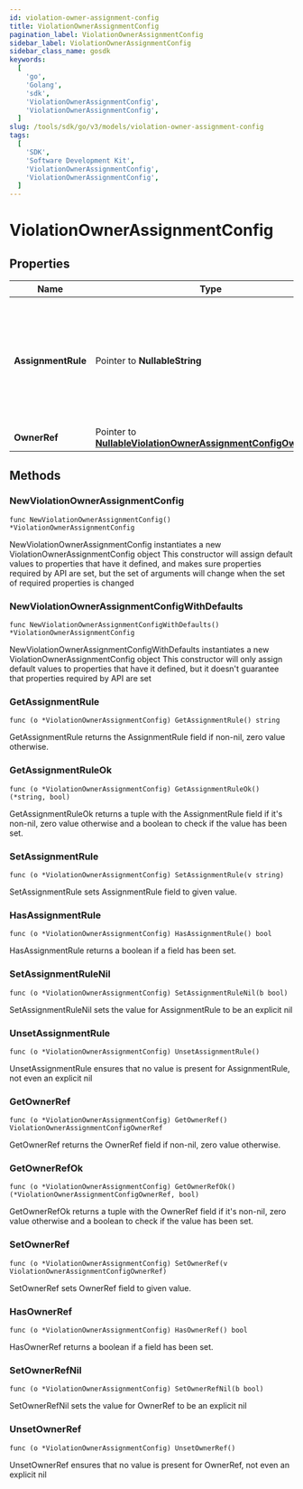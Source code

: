 ```yaml
---
id: violation-owner-assignment-config
title: ViolationOwnerAssignmentConfig
pagination_label: ViolationOwnerAssignmentConfig
sidebar_label: ViolationOwnerAssignmentConfig
sidebar_class_name: gosdk
keywords:
  [
    'go',
    'Golang',
    'sdk',
    'ViolationOwnerAssignmentConfig',
    'ViolationOwnerAssignmentConfig',
  ]
slug: /tools/sdk/go/v3/models/violation-owner-assignment-config
tags:
  [
    'SDK',
    'Software Development Kit',
    'ViolationOwnerAssignmentConfig',
    'ViolationOwnerAssignmentConfig',
  ]
---
```


# ViolationOwnerAssignmentConfig

## Properties

| Name | Type | Description | Notes |
| --- | --- | --- | --- |
| **AssignmentRule** | Pointer to **NullableString** | Details about the violations owner. MANAGER - identity's manager STATIC - Governance Group or Identity | [optional] |
| **OwnerRef** | Pointer to [**NullableViolationOwnerAssignmentConfigOwnerRef**](violation-owner-assignment-config-owner-ref) |  | [optional] |

## Methods

### NewViolationOwnerAssignmentConfig

`func NewViolationOwnerAssignmentConfig() *ViolationOwnerAssignmentConfig`

NewViolationOwnerAssignmentConfig instantiates a new ViolationOwnerAssignmentConfig object This constructor will assign default values to properties that have it defined, and makes sure properties required by API are set, but the set of arguments will change when the set of required properties is changed

### NewViolationOwnerAssignmentConfigWithDefaults

`func NewViolationOwnerAssignmentConfigWithDefaults() *ViolationOwnerAssignmentConfig`

NewViolationOwnerAssignmentConfigWithDefaults instantiates a new ViolationOwnerAssignmentConfig object This constructor will only assign default values to properties that have it defined, but it doesn't guarantee that properties required by API are set

### GetAssignmentRule

`func (o *ViolationOwnerAssignmentConfig) GetAssignmentRule() string`

GetAssignmentRule returns the AssignmentRule field if non-nil, zero value otherwise.

### GetAssignmentRuleOk

`func (o *ViolationOwnerAssignmentConfig) GetAssignmentRuleOk() (*string, bool)`

GetAssignmentRuleOk returns a tuple with the AssignmentRule field if it's non-nil, zero value otherwise and a boolean to check if the value has been set.

### SetAssignmentRule

`func (o *ViolationOwnerAssignmentConfig) SetAssignmentRule(v string)`

SetAssignmentRule sets AssignmentRule field to given value.

### HasAssignmentRule

`func (o *ViolationOwnerAssignmentConfig) HasAssignmentRule() bool`

HasAssignmentRule returns a boolean if a field has been set.

### SetAssignmentRuleNil

`func (o *ViolationOwnerAssignmentConfig) SetAssignmentRuleNil(b bool)`

SetAssignmentRuleNil sets the value for AssignmentRule to be an explicit nil

### UnsetAssignmentRule

`func (o *ViolationOwnerAssignmentConfig) UnsetAssignmentRule()`

UnsetAssignmentRule ensures that no value is present for AssignmentRule, not even an explicit nil

### GetOwnerRef

`func (o *ViolationOwnerAssignmentConfig) GetOwnerRef() ViolationOwnerAssignmentConfigOwnerRef`

GetOwnerRef returns the OwnerRef field if non-nil, zero value otherwise.

### GetOwnerRefOk

`func (o *ViolationOwnerAssignmentConfig) GetOwnerRefOk() (*ViolationOwnerAssignmentConfigOwnerRef, bool)`

GetOwnerRefOk returns a tuple with the OwnerRef field if it's non-nil, zero value otherwise and a boolean to check if the value has been set.

### SetOwnerRef

`func (o *ViolationOwnerAssignmentConfig) SetOwnerRef(v ViolationOwnerAssignmentConfigOwnerRef)`

SetOwnerRef sets OwnerRef field to given value.

### HasOwnerRef

`func (o *ViolationOwnerAssignmentConfig) HasOwnerRef() bool`

HasOwnerRef returns a boolean if a field has been set.

### SetOwnerRefNil

`func (o *ViolationOwnerAssignmentConfig) SetOwnerRefNil(b bool)`

SetOwnerRefNil sets the value for OwnerRef to be an explicit nil

### UnsetOwnerRef

`func (o *ViolationOwnerAssignmentConfig) UnsetOwnerRef()`

UnsetOwnerRef ensures that no value is present for OwnerRef, not even an explicit nil
